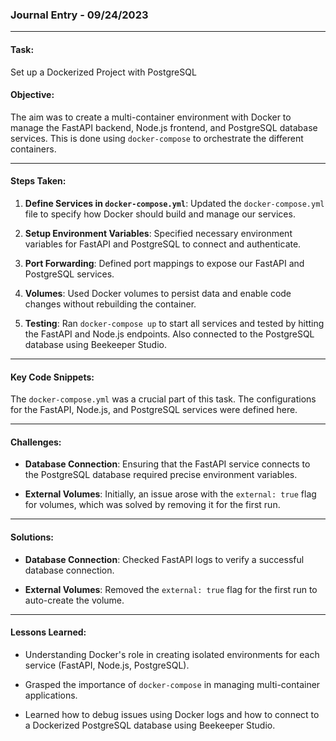 ### Journal Entry - 09/24/2023

---

#### Task:
Set up a Dockerized Project with PostgreSQL

#### Objective:
The aim was to create a multi-container environment with Docker to manage the FastAPI backend, Node.js frontend, and PostgreSQL database services. This is done using `docker-compose` to orchestrate the different containers.

---

#### Steps Taken:

1. **Define Services in `docker-compose.yml`**: Updated the `docker-compose.yml` file to specify how Docker should build and manage our services.

2. **Setup Environment Variables**: Specified necessary environment variables for FastAPI and PostgreSQL to connect and authenticate.

3. **Port Forwarding**: Defined port mappings to expose our FastAPI and PostgreSQL services.

4. **Volumes**: Used Docker volumes to persist data and enable code changes without rebuilding the container.

5. **Testing**: Ran `docker-compose up` to start all services and tested by hitting the FastAPI and Node.js endpoints. Also connected to the PostgreSQL database using Beekeeper Studio.

---

#### Key Code Snippets:
The `docker-compose.yml` was a crucial part of this task. The configurations for the FastAPI, Node.js, and PostgreSQL services were defined here.

---

#### Challenges:

- **Database Connection**: Ensuring that the FastAPI service connects to the PostgreSQL database required precise environment variables.

- **External Volumes**: Initially, an issue arose with the `external: true` flag for volumes, which was solved by removing it for the first run.

---

#### Solutions:

- **Database Connection**: Checked FastAPI logs to verify a successful database connection.

- **External Volumes**: Removed the `external: true` flag for the first run to auto-create the volume.

---

#### Lessons Learned:

- Understanding Docker's role in creating isolated environments for each service (FastAPI, Node.js, PostgreSQL).

- Grasped the importance of `docker-compose` in managing multi-container applications.

- Learned how to debug issues using Docker logs and how to connect to a Dockerized PostgreSQL database using Beekeeper Studio.
